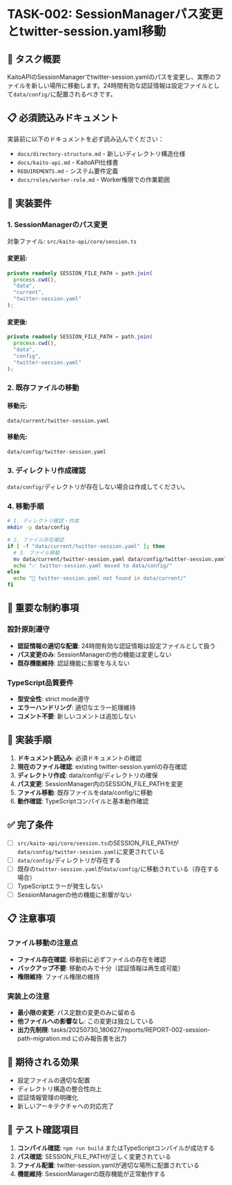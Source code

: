 # TASK-002: SessionManagerパス変更とtwitter-session.yaml移動

## 🎯 タスク概要

KaitoAPIのSessionManagerでtwitter-session.yamlのパスを変更し、実際のファイルを新しい場所に移動します。24時間有効な認証情報は設定ファイルとして`data/config/`に配置されるべきです。

## 📋 必須読込みドキュメント

実装前に以下のドキュメントを必ず読み込んでください：
- `docs/directory-structure.md` - 新しいディレクトリ構造仕様
- `docs/kaito-api.md` - KaitoAPI仕様書
- `REQUIREMENTS.md` - システム要件定義
- `docs/roles/worker-role.md` - Worker権限での作業範囲

## 🔧 実装要件

### 1. SessionManagerのパス変更

対象ファイル: `src/kaito-api/core/session.ts`

#### 変更前:
```typescript
private readonly SESSION_FILE_PATH = path.join(
  process.cwd(),
  "data",
  "current",
  "twitter-session.yaml"
);
```

#### 変更後:
```typescript
private readonly SESSION_FILE_PATH = path.join(
  process.cwd(),
  "data",
  "config",
  "twitter-session.yaml"
);
```

### 2. 既存ファイルの移動

#### 移動元: 
`data/current/twitter-session.yaml`

#### 移動先:
`data/config/twitter-session.yaml`

### 3. ディレクトリ作成確認

`data/config/`ディレクトリが存在しない場合は作成してください。

### 4. 移動手順

```bash
# 1. ディレクトリ確認・作成
mkdir -p data/config

# 2. ファイル存在確認
if [ -f "data/current/twitter-session.yaml" ]; then
  # 3. ファイル移動
  mv data/current/twitter-session.yaml data/config/twitter-session.yaml
  echo "✅ twitter-session.yaml moved to data/config/"
else
  echo "📝 twitter-session.yaml not found in data/current/"
fi
```

## 🚨 重要な制約事項

### 設計原則遵守
- **認証情報の適切な配置**: 24時間有効な認証情報は設定ファイルとして扱う
- **パス変更のみ**: SessionManagerの他の機能は変更しない
- **既存機能維持**: 認証機能に影響を与えない

### TypeScript品質要件
- **型安全性**: strict mode遵守
- **エラーハンドリング**: 適切なエラー処理維持
- **コメント不要**: 新しいコメントは追加しない

## 📝 実装手順

1. **ドキュメント読込み**: 必須ドキュメントの確認
2. **現在のファイル確認**: existing twitter-session.yamlの存在確認
3. **ディレクトリ作成**: data/config/ディレクトリの確保
4. **パス変更**: SessionManager内のSESSION_FILE_PATHを変更
5. **ファイル移動**: 既存ファイルをdata/config/に移動
6. **動作確認**: TypeScriptコンパイルと基本動作確認

## ✅ 完了条件

- [ ] `src/kaito-api/core/session.ts`のSESSION_FILE_PATHが`data/config/twitter-session.yaml`に変更されている
- [ ] `data/config/`ディレクトリが存在する
- [ ] 既存の`twitter-session.yaml`が`data/config/`に移動されている（存在する場合）
- [ ] TypeScriptエラーが発生しない
- [ ] SessionManagerの他の機能に影響がない

## 📋 注意事項

### ファイル移動の注意点
- **ファイル存在確認**: 移動前に必ずファイルの存在を確認
- **バックアップ不要**: 移動のみで十分（認証情報は再生成可能）
- **権限維持**: ファイル権限の維持

### 実装上の注意
- **最小限の変更**: パス定数の変更のみに留める
- **他ファイルへの影響なし**: この変更は独立している
- **出力先制限**: tasks/20250730_180627/reports/REPORT-002-session-path-migration.md にのみ報告書を出力

## 🎯 期待される効果

- 設定ファイルの適切な配置
- ディレクトリ構造の整合性向上
- 認証情報管理の明確化
- 新しいアーキテクチャへの対応完了

## 🔧 テスト確認項目

1. **コンパイル確認**: `npm run build` またはTypeScriptコンパイルが成功する
2. **パス確認**: SESSION_FILE_PATHが正しく変更されている
3. **ファイル配置**: twitter-session.yamlが適切な場所に配置されている
4. **機能維持**: SessionManagerの既存機能が正常動作する